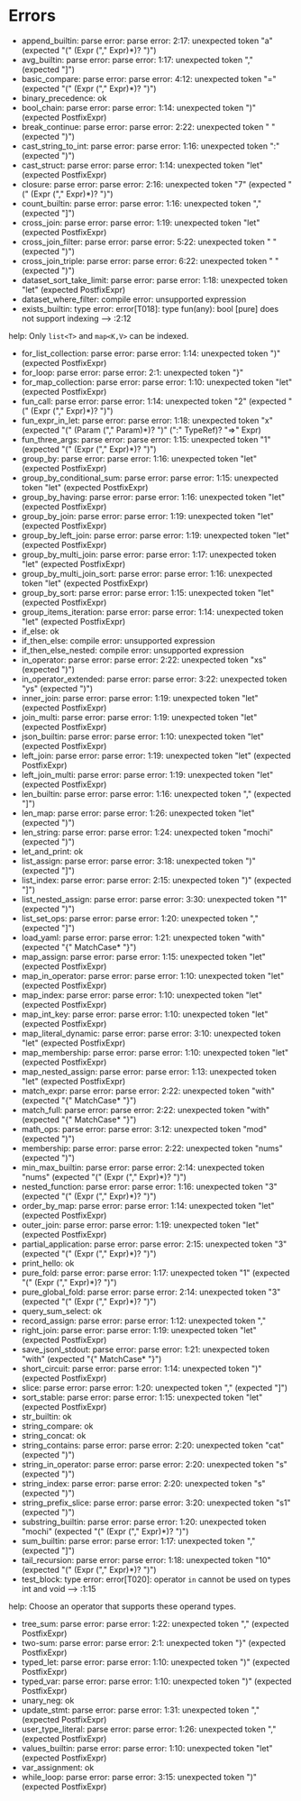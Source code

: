 # Errors

- append_builtin: parse error: parse error: 2:17: unexpected token "a" (expected "(" (Expr ("," Expr)*)? ")")
- avg_builtin: parse error: parse error: 1:17: unexpected token "," (expected "]")
- basic_compare: parse error: parse error: 4:12: unexpected token "=" (expected "(" (Expr ("," Expr)*)? ")")
- binary_precedence: ok
- bool_chain: parse error: parse error: 1:14: unexpected token ")" (expected PostfixExpr)
- break_continue: parse error: parse error: 2:22: unexpected token " " (expected ")")
- cast_string_to_int: parse error: parse error: 1:16: unexpected token ":" (expected ")")
- cast_struct: parse error: parse error: 1:14: unexpected token "let" (expected PostfixExpr)
- closure: parse error: parse error: 2:16: unexpected token "7" (expected "(" (Expr ("," Expr)*)? ")")
- count_builtin: parse error: parse error: 1:16: unexpected token "," (expected "]")
- cross_join: parse error: parse error: 1:19: unexpected token "let" (expected PostfixExpr)
- cross_join_filter: parse error: parse error: 5:22: unexpected token " " (expected ")")
- cross_join_triple: parse error: parse error: 6:22: unexpected token " " (expected ")")
- dataset_sort_take_limit: parse error: parse error: 1:18: unexpected token "let" (expected PostfixExpr)
- dataset_where_filter: compile error: unsupported expression
- exists_builtin: type error: error[T018]: type fun(any): bool [pure] does not support indexing
  --> :2:12

help:
  Only `list<T>` and `map<K,V>` can be indexed.
- for_list_collection: parse error: parse error: 1:14: unexpected token ")" (expected PostfixExpr)
- for_loop: parse error: parse error: 2:1: unexpected token "}"
- for_map_collection: parse error: parse error: 1:10: unexpected token "let" (expected PostfixExpr)
- fun_call: parse error: parse error: 1:14: unexpected token "2" (expected "(" (Expr ("," Expr)*)? ")")
- fun_expr_in_let: parse error: parse error: 1:18: unexpected token "x" (expected "(" (Param ("," Param)*)? ")" (":" TypeRef)? "=>" Expr)
- fun_three_args: parse error: parse error: 1:15: unexpected token "1" (expected "(" (Expr ("," Expr)*)? ")")
- group_by: parse error: parse error: 1:16: unexpected token "let" (expected PostfixExpr)
- group_by_conditional_sum: parse error: parse error: 1:15: unexpected token "let" (expected PostfixExpr)
- group_by_having: parse error: parse error: 1:16: unexpected token "let" (expected PostfixExpr)
- group_by_join: parse error: parse error: 1:19: unexpected token "let" (expected PostfixExpr)
- group_by_left_join: parse error: parse error: 1:19: unexpected token "let" (expected PostfixExpr)
- group_by_multi_join: parse error: parse error: 1:17: unexpected token "let" (expected PostfixExpr)
- group_by_multi_join_sort: parse error: parse error: 1:16: unexpected token "let" (expected PostfixExpr)
- group_by_sort: parse error: parse error: 1:15: unexpected token "let" (expected PostfixExpr)
- group_items_iteration: parse error: parse error: 1:14: unexpected token "let" (expected PostfixExpr)
- if_else: ok
- if_then_else: compile error: unsupported expression
- if_then_else_nested: compile error: unsupported expression
- in_operator: parse error: parse error: 2:22: unexpected token "xs" (expected ")")
- in_operator_extended: parse error: parse error: 3:22: unexpected token "ys" (expected ")")
- inner_join: parse error: parse error: 1:19: unexpected token "let" (expected PostfixExpr)
- join_multi: parse error: parse error: 1:19: unexpected token "let" (expected PostfixExpr)
- json_builtin: parse error: parse error: 1:10: unexpected token "let" (expected PostfixExpr)
- left_join: parse error: parse error: 1:19: unexpected token "let" (expected PostfixExpr)
- left_join_multi: parse error: parse error: 1:19: unexpected token "let" (expected PostfixExpr)
- len_builtin: parse error: parse error: 1:16: unexpected token "," (expected "]")
- len_map: parse error: parse error: 1:26: unexpected token "let" (expected ")")
- len_string: parse error: parse error: 1:24: unexpected token "mochi" (expected ")")
- let_and_print: ok
- list_assign: parse error: parse error: 3:18: unexpected token ")" (expected "]")
- list_index: parse error: parse error: 2:15: unexpected token ")" (expected "]")
- list_nested_assign: parse error: parse error: 3:30: unexpected token "1" (expected ")")
- list_set_ops: parse error: parse error: 1:20: unexpected token "," (expected "]")
- load_yaml: parse error: parse error: 1:21: unexpected token "with" (expected "{" MatchCase* "}")
- map_assign: parse error: parse error: 1:15: unexpected token "let" (expected PostfixExpr)
- map_in_operator: parse error: parse error: 1:10: unexpected token "let" (expected PostfixExpr)
- map_index: parse error: parse error: 1:10: unexpected token "let" (expected PostfixExpr)
- map_int_key: parse error: parse error: 1:10: unexpected token "let" (expected PostfixExpr)
- map_literal_dynamic: parse error: parse error: 3:10: unexpected token "let" (expected PostfixExpr)
- map_membership: parse error: parse error: 1:10: unexpected token "let" (expected PostfixExpr)
- map_nested_assign: parse error: parse error: 1:13: unexpected token "let" (expected PostfixExpr)
- match_expr: parse error: parse error: 2:22: unexpected token "with" (expected "{" MatchCase* "}")
- match_full: parse error: parse error: 2:22: unexpected token "with" (expected "{" MatchCase* "}")
- math_ops: parse error: parse error: 3:12: unexpected token "mod" (expected ")")
- membership: parse error: parse error: 2:22: unexpected token "nums" (expected ")")
- min_max_builtin: parse error: parse error: 2:14: unexpected token "nums" (expected "(" (Expr ("," Expr)*)? ")")
- nested_function: parse error: parse error: 1:16: unexpected token "3" (expected "(" (Expr ("," Expr)*)? ")")
- order_by_map: parse error: parse error: 1:14: unexpected token "let" (expected PostfixExpr)
- outer_join: parse error: parse error: 1:19: unexpected token "let" (expected PostfixExpr)
- partial_application: parse error: parse error: 2:15: unexpected token "3" (expected "(" (Expr ("," Expr)*)? ")")
- print_hello: ok
- pure_fold: parse error: parse error: 1:17: unexpected token "1" (expected "(" (Expr ("," Expr)*)? ")")
- pure_global_fold: parse error: parse error: 2:14: unexpected token "3" (expected "(" (Expr ("," Expr)*)? ")")
- query_sum_select: ok
- record_assign: parse error: parse error: 1:12: unexpected token ","
- right_join: parse error: parse error: 1:19: unexpected token "let" (expected PostfixExpr)
- save_jsonl_stdout: parse error: parse error: 1:21: unexpected token "with" (expected "{" MatchCase* "}")
- short_circuit: parse error: parse error: 1:14: unexpected token ")" (expected PostfixExpr)
- slice: parse error: parse error: 1:20: unexpected token "," (expected "]")
- sort_stable: parse error: parse error: 1:15: unexpected token "let" (expected PostfixExpr)
- str_builtin: ok
- string_compare: ok
- string_concat: ok
- string_contains: parse error: parse error: 2:20: unexpected token "cat" (expected ")")
- string_in_operator: parse error: parse error: 2:20: unexpected token "s" (expected ")")
- string_index: parse error: parse error: 2:20: unexpected token "s" (expected ")")
- string_prefix_slice: parse error: parse error: 3:20: unexpected token "s1" (expected ")")
- substring_builtin: parse error: parse error: 1:20: unexpected token "mochi" (expected "(" (Expr ("," Expr)*)? ")")
- sum_builtin: parse error: parse error: 1:17: unexpected token "," (expected "]")
- tail_recursion: parse error: parse error: 1:18: unexpected token "10" (expected "(" (Expr ("," Expr)*)? ")")
- test_block: type error: error[T020]: operator `in` cannot be used on types int and void
  --> :1:15

help:
  Choose an operator that supports these operand types.
- tree_sum: parse error: parse error: 1:22: unexpected token "," (expected PostfixExpr)
- two-sum: parse error: parse error: 2:1: unexpected token "}" (expected PostfixExpr)
- typed_let: parse error: parse error: 1:10: unexpected token ")" (expected PostfixExpr)
- typed_var: parse error: parse error: 1:10: unexpected token ")" (expected PostfixExpr)
- unary_neg: ok
- update_stmt: parse error: parse error: 1:31: unexpected token "," (expected PostfixExpr)
- user_type_literal: parse error: parse error: 1:26: unexpected token "," (expected PostfixExpr)
- values_builtin: parse error: parse error: 1:10: unexpected token "let" (expected PostfixExpr)
- var_assignment: ok
- while_loop: parse error: parse error: 3:15: unexpected token ")" (expected PostfixExpr)
